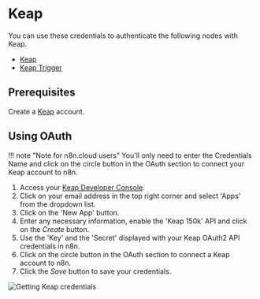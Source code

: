 # Keap

You can use these credentials to authenticate the following nodes with Keap.

- [Keap](/integrations/builtin/app-nodes/n8n-nodes-base.keap/)
- [Keap Trigger](/integrations/builtin/trigger-nodes/n8n-nodes-base.keapTrigger/)

## Prerequisites

Create a [Keap](https://keap.com/) account.

## Using OAuth

!!! note "Note for n8n.cloud users"
    You'll only need to enter the Credentials Name and click on the circle button in the OAuth section to connect your Keap account to n8n.


1. Access your [Keap Developer Console](https://keys.developer.keap.com/my-apps).
2. Click on your email address in the top right corner and select 'Apps' from the dropdown list.
3. Click on the 'New App' button.
4. Enter any necessary information, enable the 'Keap 150k' API and click on the *Create* button.
6. Use the 'Key' and the 'Secret' displayed with your Keap OAuth2 API credentials in n8n.
7. Click on the circle button in the OAuth section to connect a Keap account to n8n.
8. Click the *Save* button to save your credentials.

![Getting Keap credentials](/_images/integrations/builtin/credentials/keap/getting-oauth-credentials.gif)
